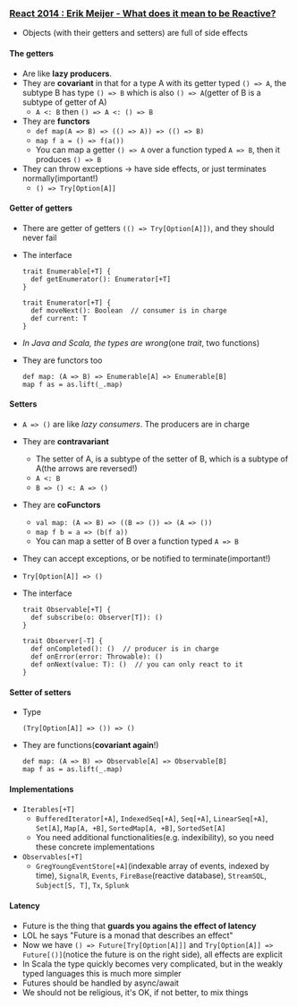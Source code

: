 ### [React 2014 : Erik Meijer - What does it mean to be Reactive?](https://www.youtube.com/watch?v=sTSQlYX5DU0)

* Objects (with their getters and setters) are full of side effects

#### The getters

* Are like **lazy producers**.
* They are **covariant** in that for a type A with its getter typed `() => A`, the subtype B has type `() => B` which is also `() => A`(getter of B is a subtype of getter of A)
  * `A <: B` then `() => A <: () => B`
* They are **functors**
  * `def map(A => B) => (() => A)) => (() => B)`
  * `map f a = () => f(a())`
  * You can map a getter `() => A` over a function typed `A => B`, then it produces `() => B`
* They can throw exceptions -> have side effects, or just terminates normally(important!)
  * `() => Try[Option[A]]`

#### Getter of getters

* There are getter of getters `(() => Try[Option[A]])`, and they should never fail
* The interface

  ```
  trait Enumerable[+T] {
    def getEnumerator(): Enumerator[+T]
  }

  trait Enumerator[+T] {
    def moveNext(): Boolean  // consumer is in charge
    def current: T
  }
  ```
* *In Java and Scala, the types are wrong*(one *trait*, two functions)
* They are functors too

  ```
  def map: (A => B) => Enumerable[A] => Enumerable[B]
  map f as = as.lift(_.map)
  ```

#### Setters

* `A => ()` are like *lazy consumers*. The producers are in charge
* They are **contravariant**
  * The setter of A, is a subtype of the setter of B, which is a subtype of A(the arrows are reversed!)
  * `A <: B`
  * `B => () <: A => ()`
* They are **coFunctors**
  * `val map: (A => B) => ((B => ()) => (A => ())`
  * `map f b = a => (b(f a))`
  * You can map a setter of B over a function typed `A => B`
* They can accept exceptions, or be notified to terminate(important!)
 * `Try[Option[A]] => ()`
* The interface

  ```
  trait Observable[+T] {
    def subscribe(o: Observer[T]): ()
  }

  trait Observer[-T] {
    def onCompleted(): ()  // producer is in charge
    def onError(error: Throwable): ()
    def onNext(value: T): ()  // you can only react to it
  }
  ```

#### Setter of setters

* Type

  ```
  (Try[Option[A]] => ()) => ()
  ```
* They are functions(**covariant again**!)

  ```
  def map: (A => B) => Observable[A] => Observable[B]
  map f as = as.lift(_.map)
  ```

#### Implementations

* `Iterables[+T]`
  * `BufferedIterator[+A]`, `IndexedSeq[+A]`, `Seq[+A]`, `LinearSeq[+A]`, `Set[A]`, `Map[A, +B]`, `SortedMap[A, +B]`, `SortedSet[A]`
  * You need additional functionalities(e.g. indexibility), so you need these concrete implementations
* `Observables[+T]`
  * `GregYoungEventStore[+A]`(indexable array of events, indexed by time), `SignalR`, `Events`, `FireBase`(reactive database), `StreamSQL`, `Subject[S, T]`, `Tx`, `Splunk`

#### Latency

* Future is the thing that **guards you agains the effect of latency**
* LOL he says "Future is a monad that describes an effect"
* Now we have `() => Future[Try[Option[A]]]` and `Try[Option[A]] => Future[()]`(notice the future is on the right side), all effects are explicit
* In Scala the type quickly becomes very complicated, but in the weakly typed languages this is much more simpler
* Futures should be handled by async/await
* We should not be religious, it's OK, if not better, to mix things
